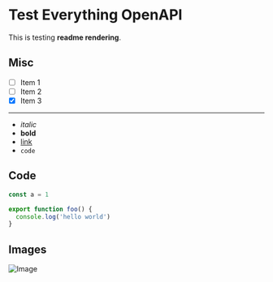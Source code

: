 # Test Everything OpenAPI

This is testing **readme rendering**.

## Misc

- [ ] Item 1
- [ ] Item 2
- [x] Item 3

---

- _italic_
- **bold**
- [link](https://www.google.com)
- `code`

## Code

```ts
const a = 1

export function foo() {
  console.log('hello world')
}
```

## Images

![Image](https://placehold.co/600x400)
